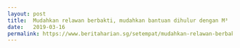 ```yaml
---
layout: post
title:  Mudahkan relawan berbakti, mudahkan bantuan dihulur dengan M³
date:   2019-03-16
permalink: https://www.beritaharian.sg/setempat/mudahkan-relawan-berbakti-mudahkan-bantuan-dihulur-dengan-m3
---
```

